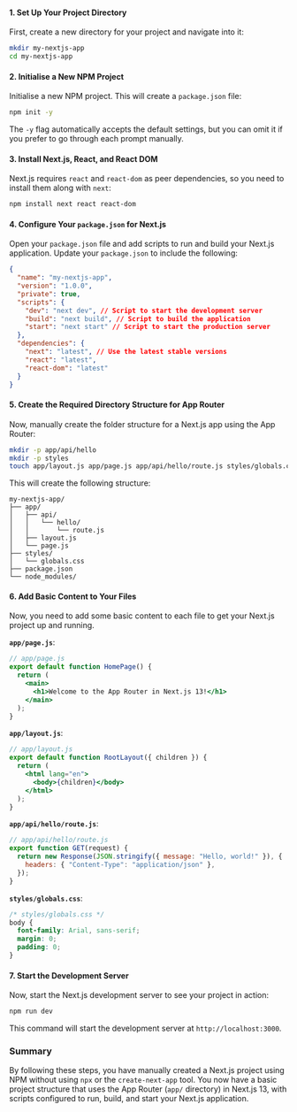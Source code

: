 #### **1. Set Up Your Project Directory**

First, create a new directory for your project and navigate into it:

```bash
mkdir my-nextjs-app
cd my-nextjs-app
```

#### **2. Initialise a New NPM Project**

Initialise a new NPM project. This will create a `package.json` file:

```bash
npm init -y
```

The `-y` flag automatically accepts the default settings, but you can omit it if you prefer to go through each prompt manually.

#### **3. Install Next.js, React, and React DOM**

Next.js requires `react` and `react-dom` as peer dependencies, so you need to install them along with `next`:

```bash
npm install next react react-dom
```

#### **4. Configure Your `package.json` for Next.js**

Open your `package.json` file and add scripts to run and build your Next.js application. Update your `package.json` to include the following:

```json
{
  "name": "my-nextjs-app",
  "version": "1.0.0",
  "private": true,
  "scripts": {
    "dev": "next dev", // Script to start the development server
    "build": "next build", // Script to build the application
    "start": "next start" // Script to start the production server
  },
  "dependencies": {
    "next": "latest", // Use the latest stable versions
    "react": "latest",
    "react-dom": "latest"
  }
}
```

#### **5. Create the Required Directory Structure for App Router**

Now, manually create the folder structure for a Next.js app using the App Router:

```bash
mkdir -p app/api/hello
mkdir -p styles
touch app/layout.js app/page.js app/api/hello/route.js styles/globals.css
```

This will create the following structure:

```
my-nextjs-app/
├── app/
│   ├── api/
│   │   └── hello/
│   │       └── route.js
│   ├── layout.js
│   └── page.js
├── styles/
│   └── globals.css
├── package.json
└── node_modules/
```

#### **6. Add Basic Content to Your Files**

Now, you need to add some basic content to each file to get your Next.js project up and running.

**`app/page.js`**:

```jsx
// app/page.js
export default function HomePage() {
  return (
    <main>
      <h1>Welcome to the App Router in Next.js 13!</h1>
    </main>
  );
}
```

**`app/layout.js`**:

```jsx
// app/layout.js
export default function RootLayout({ children }) {
  return (
    <html lang="en">
      <body>{children}</body>
    </html>
  );
}
```

**`app/api/hello/route.js`**:

```javascript
// app/api/hello/route.js
export function GET(request) {
  return new Response(JSON.stringify({ message: "Hello, world!" }), {
    headers: { "Content-Type": "application/json" },
  });
}
```

**`styles/globals.css`**:

```css
/* styles/globals.css */
body {
  font-family: Arial, sans-serif;
  margin: 0;
  padding: 0;
}
```

#### **7. Start the Development Server**

Now, start the Next.js development server to see your project in action:

```bash
npm run dev
```

This command will start the development server at `http://localhost:3000`.

### **Summary**

By following these steps, you have manually created a Next.js project using NPM without using `npx` or the `create-next-app` tool. You now have a basic project structure that uses the App Router (`app/` directory) in Next.js 13, with scripts configured to run, build, and start your Next.js application.
